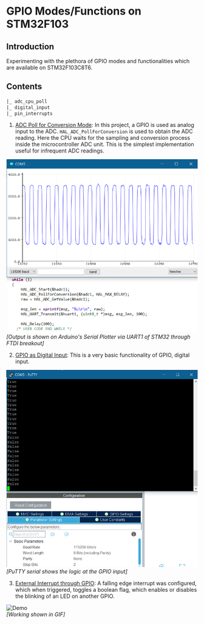 # GPIO Modes/Functions on STM32F103

## Introduction
Experimenting with the plethora of GPIO modes and functionalities which are available on STM32F103C8T6.

## Contents
```
|_ adc_cpu_poll
|_ digital_input
|_ pin_interrupts
```
1. [ADC Poll for Conversion Mode](./adc_cpu_poll/): In this project, a GPIO is used as analog input to the ADC. `HAL_ADC_PollForConversion` is used to obtain the ADC reading. Here the CPU waits for the sampling and conversion process inside the microcontroller ADC unit. This is the simplest implementation useful for infrequent ADC readings. 

![Demo](./adc_cpu_poll/Results/output.png)
<br>*[Output is shown on Arduino's Serial Plotter via UART1 of STM32 through FTDI breakout]* 

2. [GPIO as Digital Input](./digital_input/): This is a very basic functionality of GPIO, digital input.

![Demo](./digital_input/Results/output.png)
<br>*[PuTTY serial shows the logic at the GPIO input]*

3. [External Interrupt through GPIO](./pin_interrupts/): A falling edge interrupt was configured, which when triggered, toggles a boolean flag, which enables or disables the blinking of an LED on another GPIO.

![Demo](./pin_interrupts/Results/output_gif.gif)
<br>*[Working shown in GIF]*